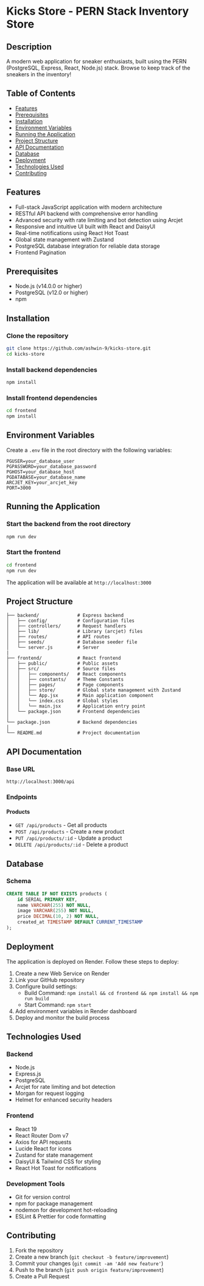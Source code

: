 # Kicks Store - PERN Stack Inventory Store

## Description
A modern web application for sneaker enthusiasts, built using the PERN (PostgreSQL, Express, React, Node.js) stack. Browse to keep track of the sneakers in the inventory!

## Table of Contents
- [Features](#features)
- [Prerequisites](#prerequisites)
- [Installation](#installation)
- [Environment Variables](#environment-variables)
- [Running the Application](#running-the-application)
- [Project Structure](#project-structure)
- [API Documentation](#api-documentation)
- [Database](#database)
- [Deployment](#deployment)
- [Technologies Used](#technologies-used)
- [Contributing](#contributing)

## Features
- Full-stack JavaScript application with modern architecture
- RESTful API backend with comprehensive error handling
- Advanced security with rate limiting and bot detection using Arcjet
- Responsive and intuitive UI built with React and DaisyUI
- Real-time notifications using React Hot Toast
- Global state management with Zustand
- PostgreSQL database integration for reliable data storage
- Frontend Pagination

## Prerequisites
- Node.js (v14.0.0 or higher)
- PostgreSQL (v12.0 or higher)
- npm

## Installation

### Clone the repository
```bash
git clone https://github.com/ashwin-9/kicks-store.git
cd kicks-store
```

### Install backend dependencies
```bash
npm install
```

### Install frontend dependencies
```bash
cd frontend
npm install
```

## Environment Variables
Create a `.env` file in the root directory with the following variables:

```
PGUSER=your_database_user
PGPASSWORD=your_database_password
PGHOST=your_database_host
PGDATABASE=your_database_name
ARCJET_KEY=your_arcjet_key
PORT=3000
```

## Running the Application

### Start the backend from the root directory
```bash
npm run dev
```

### Start the frontend
```bash
cd frontend
npm run dev
```

The application will be available at `http://localhost:3000`

## Project Structure
```
├── backend/              # Express backend
│   ├── config/           # Configuration files
│   ├── controllers/      # Request handlers
│   ├── lib/              # Library (arcjet) files
│   ├── routes/           # API routes
│   ├── seeds/            # Database seeder file
│   └── server.js         # Server
|
├── frontend/             # React frontend
│   ├── public/           # Public assets
│   ├── src/              # Source files
│   │   ├── components/   # React components
│   │   ├── constants/    # Theme Constants
│   │   ├── pages/        # Page components
│   │   ├── store/        # Global state management with Zustand
│   │   └── App.jsx       # Main application component
│   │   └── index.css     # Global styles
│   │   └── main.jsx      # Application entry point
│   └── package.json      # Frontend dependencies
│
└── package.json          # Backend dependencies
│
└── README.md             # Project documentation
```

## API Documentation
### Base URL
`http://localhost:3000/api`

### Endpoints
#### Products
- `GET /api/products` - Get all products
- `POST /api/products` - Create a new product
- `PUT /api/products/:id` - Update a product
- `DELETE /api/products/:id` - Delete a product

## Database
### Schema
```sql
CREATE TABLE IF NOT EXISTS products (
    id SERIAL PRIMARY KEY,
    name VARCHAR(255) NOT NULL,
    image VARCHAR(255) NOT NULL,
    price DECIMAL(10, 2) NOT NULL,
    created_at TIMESTAMP DEFAULT CURRENT_TIMESTAMP
);
```

## Deployment
The application is deployed on Render. Follow these steps to deploy:

1. Create a new Web Service on Render
2. Link your GitHub repository
3. Configure build settings:
   - Build Command: `npm install && cd frontend && npm install && npm run build`
   - Start Command: `npm start`
4. Add environment variables in Render dashboard
5. Deploy and monitor the build process

## Technologies Used
### Backend
- Node.js
- Express.js
- PostgreSQL
- Arcjet for rate limiting and bot detection
- Morgan for request logging
- Helmet for enhanced security headers

### Frontend
- React 19
- React Router Dom v7
- Axios for API requests
- Lucide React for icons
- Zustand for state management
- DaisyUI & Tailwind CSS for styling
- React Hot Toast for notifications

### Development Tools
- Git for version control
- npm for package management
- nodemon for development hot-reloading
- ESLint & Prettier for code formatting

## Contributing
1. Fork the repository
2. Create a new branch (`git checkout -b feature/improvement`)
3. Commit your changes (`git commit -am 'Add new feature'`)
4. Push to the branch (`git push origin feature/improvement`)
5. Create a Pull Request
